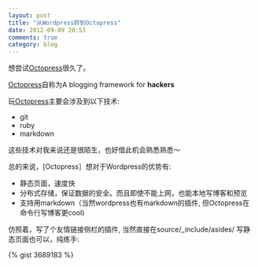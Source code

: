 ```yaml
---
layout: post
title: "从Wordpress转到Octopress"
date: 2012-09-09 20:53
comments: true
category: blog
---
```

[Octopress]: http://octopress.org
想尝试[Octopress]很久了。
 
[Octopress]自称为A blogging framework for **hackers**


玩[Octopress]主要会涉及到以下技术:

-  git 
-  ruby
-  markdown

这些技术对我来说还是很陌生，也好借此机会熟悉熟悉～

总的来说，[Octopress］想对于Wordpress的优势有:

- 静态页面，速度快
- 分布式存储，保证数据的安全。而且即使不能上网，也能本地写博客和预览
- 支持用markdown（当然wordpress也有markdown的插件, 但Octopress在命令行写博客更cool)

<!--more-->

仿照着，写了个友情链接侧栏的插件, 当然直接在source/_include/asides/ 写静态页面也可以，纯练手:

{% gist 3689183 %}

